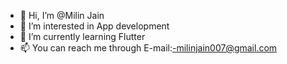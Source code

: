 - 👋 Hi, I’m @Milin Jain
- 👀 I’m interested in App development
- 🌱 I’m currently learning Flutter
- 📫 You can reach me through E-mail:-milinjain007@gmail.com

<!---
Milin07/Milin07 is a ✨ special ✨ repository because its `README.md` (this file) appears on your GitHub profile.
You can click the Preview link to take a look at your changes.
--->
